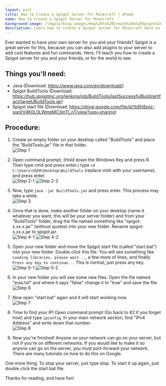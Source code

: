 ```yaml
---
layout: post
title: How to Create a Spigot Server for Minecraft | EFweb
name: How to Create a Spigot Server for Minecraft
background-image: /legacy/blog-images/How%20to%20Create%20a%20Spigot%20Server%20for%20Minecraft/TitlePicture.png
description: Learn how to create a Spigot server for Minecraft here on EFweb Blog!
---
```


Ever wanted to have your own server for you and your friends? Spigot is a great server for this, because you can also add plugins to your server to add cool features and fun commands. Here, I'll teach you how to create a Spigot server for you and your friends, or for the world to see.

## Things you'll need:
* Java (Download: https://www.java.com/en/download/)
* Spigot BuildTools (Download: https://hub.spigotmc.org/jenkins/job/BuildTools/lastSuccessfulBuild/artifact/target/BuildTools.jar)
* Spigot start file (Download: https://drive.google.com/file/d/1td5t8zez-sspVV4K0L0LWmpMC3mTI_nT/view?usp=sharing)

## Procedure:

1. Create an empty folder on your desktop called "BuildTools" and place the "BuildTools.jar" file in that folder.  
![Step 1](/legacy/blog-images/How%20to%20Create%20a%20Spigot%20Server%20for%20Minecraft/1.png)

2. Open command prompt, (Hold down the Windows Key and press R. Then type cmd and press enter.) type `cd C:\Users\USER\Desktop\BuildTools` (replace `USER` with your username), and press enter.  
![Step 2-1](/legacy/blog-images/How%20to%20Create%20a%20Spigot%20Server%20for%20Minecraft/2-1.png)
![Step 2-2](/legacy/blog-images/How%20to%20Create%20a%20Spigot%20Server%20for%20Minecraft/2-2.png)

3. Now, type `java -jar BuildTools.jar` and press enter. This process may take a while.  
![Step 3](/legacy/blog-images/How%20to%20Create%20a%20Spigot%20Server%20for%20Minecraft/3.png)

4. Once that is done, make another folder on your desktop (name it whatever you want, this will be your server folder) and from your "BuildTools" folder, drag the file named something like "spigot-x.xx.x.jar" (without quotes) into your new folder. Rename spigot-x.xx.x.jar to spigot.jar.  
![Step 4-1](/legacy/blog-images/How%20to%20Create%20a%20Spigot%20Server%20for%20Minecraft/4-1.png)
![Step 4-2](/legacy/blog-images/How%20to%20Create%20a%20Spigot%20Server%20for%20Minecraft/4-2.png)

5. Open your new folder and move the Spigot start file (called "start.bat") into your new folder. Double click this file. You will see something like `Loading libraries, please wait...`, a few more of lines, and finally `Press any key to continue...` This is normal, just press any key.  
![Step 5-1](/legacy/blog-images/How%20to%20Create%20a%20Spigot%20Server%20for%20Minecraft/5-1.png)
![Step 5-2](/legacy/blog-images/How%20to%20Create%20a%20Spigot%20Server%20for%20Minecraft/5-2.png)

6. In your new folder you will see some new files. Open the file named "eula.txt" and where it says "false" change it to "true" and save the file.  
![Step 6](/legacy/blog-images/How%20to%20Create%20a%20Spigot%20Server%20for%20Minecraft/6.png)

7. Now open "start.bat" again and it will start working now.  
![Step 7](/legacy/blog-images/How%20to%20Create%20a%20Spigot%20Server%20for%20Minecraft/7.png)

8. Time to find your IP! Open command prompt (Go back to #2 if you forget how) and type `ipconfig`. In your main network section, find "IPv4 Address" and write down that number.  
![Step 8](/legacy/blog-images/How%20to%20Create%20a%20Spigot%20Server%20for%20Minecraft/8.png)

9. Now you're finished! Anyone on your network can go on your server, but not if you're on different networks. If you would like to make it so anyone can go on the server, you must port-forward your network. There are many tutorials on how to do this on Google.

One more thing. To stop your server, just type stop. To start it up again, just double click the start.bat file.

Thanks for reading, and have fun!